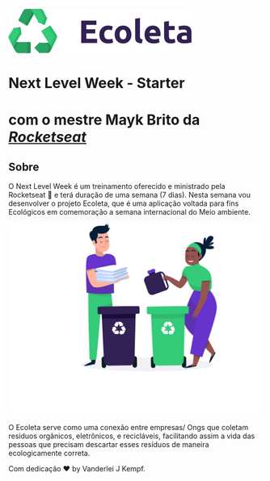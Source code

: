 
![](/public/assets/logo.svg)

# Next Level Week - Starter 
# com o mestre **Mayk Brito** da *[Rocketseat](https://rocketseat.com.br/)*



## Sobre


O Next Level Week é um treinamento oferecido
e ministrado pela Rocketseat :rocket: e terá duração 
de uma semana (7 dias). Nesta semana vou desenvolver
o projeto Ecoleta, que é uma aplicação voltada para fins 
Ecológicos em comemoração a semana internacional do 
Meio ambiente.

![](/public/assets/home-background.svg)

O Ecoleta serve como uma conexão entre empresas/ Ongs
que coletam resíduos orgânicos, eletrônicos, e recicláveis,
facilitando assim a vida das pessoas que precisam descartar 
esses resíduos de maneira ecologicamente correta.

Com dedicação :heart: by Vanderlei J Kempf.

